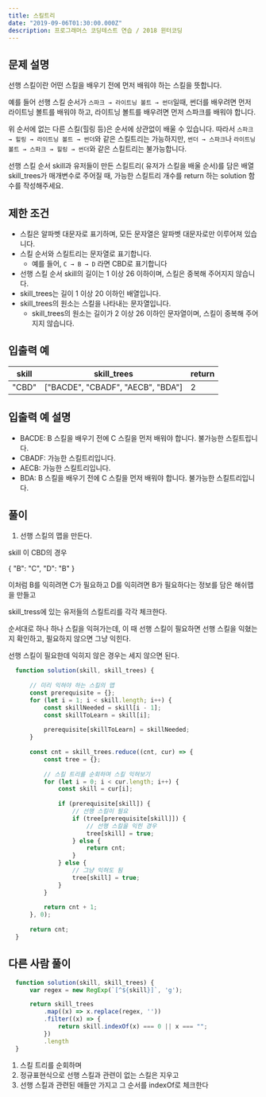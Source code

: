 ```yaml
---
title: 스킬트리
date: "2019-09-06T01:30:00.000Z"
description: 프로그래머스 코딩테스트 연습 / 2018 윈터코딩
---
```


## 문제 설명

선행 스킬이란 어떤 스킬을 배우기 전에 먼저 배워야 하는 스킬을 뜻합니다.

예를 들어 선행 스킬 순서가 `스파크 → 라이트닝 볼트 → 썬더`일때, 썬더를 배우려면 먼저 라이트닝 볼트를 배워야 하고, 라이트닝 볼트를 배우려면 먼저 스파크를 배워야 합니다.

위 순서에 없는 다른 스킬(힐링 등)은 순서에 상관없이 배울 수 있습니다. 따라서 `스파크 → 힐링 → 라이트닝 볼트 → 썬더`와 같은 스킬트리는 가능하지만, `썬더 → 스파크`나 `라이트닝 볼트 → 스파크 → 힐링 → 썬더`와 같은 스킬트리는 불가능합니다.

선행 스킬 순서 skill과 유저들이 만든 스킬트리( 유저가 스킬을 배울 순서)를 담은 배열 skill_trees가 매개변수로 주어질 때, 가능한 스킬트리 개수를 return 하는 solution 함수를 작성해주세요.

## 제한 조건

- 스킬은 알파벳 대문자로 표기하며, 모든 문자열은 알파벳 대문자로만 이루어져 있습니다.
- 스킬 순서와 스킬트리는 문자열로 표기합니다.
  - 예를 들어, `C → B → D` 라면 CBD로 표기합니다
- 선행 스킬 순서 skill의 길이는 1 이상 26 이하이며, 스킬은 중복해 주어지지 않습니다.
- skill_trees는 길이 1 이상 20 이하인 배열입니다.
- skill_trees의 원소는 스킬을 나타내는 문자열입니다.
  - skill_trees의 원소는 길이가 2 이상 26 이하인 문자열이며, 스킬이 중복해 주어지지 않습니다.

## 입출력 예

|skill|skill_trees|return|
|-|-|-|
|"CBD"|["BACDE", "CBADF", "AECB", "BDA"]|2|

## 입출력 예 설명

- BACDE: B 스킬을 배우기 전에 C 스킬을 먼저 배워야 합니다. 불가능한 스킬트립니다.
- CBADF: 가능한 스킬트리입니다.
- AECB: 가능한 스킬트리입니다.
- BDA: B 스킬을 배우기 전에 C 스킬을 먼저 배워야 합니다. 불가능한 스킬트리입니다.

## 풀이

1. 선행 스킬의 맵을 만든다.

skill 이 CBD의 경우

{
  "B": "C",
  "D": "B"
}

이처럼 B를 익히려면 C가 필요하고
D를 익히려면 B가 필요하다는 정보를 담은 해쉬맵을 만들고

skill_tress에 있는 유저들의 스킬트리를 각각 체크한다.

순서대로 하나 하나 스킬을 익혀가는데, 이 때 선행 스킬이 필요하면 선행 스킬을 익혔는지 확인하고, 필요하지 않으면 그냥 익힌다.

선행 스킬이 필요한데 익히지 않은 경우는 세지 않으면 된다.

```javascript
  function solution(skill, skill_trees) {
      
      // 미리 익혀야 하는 스킬의 맵
      const prerequisite = {};
      for (let i = 1; i < skill.length; i++) {
          const skillNeeded = skill[i - 1];
          const skillToLearn = skill[i];
          
          prerequisite[skillToLearn] = skillNeeded;
      }
      
      const cnt = skill_trees.reduce((cnt, cur) => {
          const tree = {};
          
          // 스킬 트리를 순회하며 스킬 익혀보기
          for (let i = 0; i < cur.length; i++) {
              const skill = cur[i];
              
              if (prerequisite[skill]) {
                  // 선행 스킬이 필요
                  if (tree[prerequisite[skill]]) {
                      // 선행 스킬을 익힌 경우
                      tree[skill] = true;
                  } else {
                      return cnt;
                  }
              } else {
                  // 그냥 익혀도 됨
                  tree[skill] = true;
              }
          }
          
          return cnt + 1;
      }, 0);
      
      return cnt;
  }
```

## 다른 사람 풀이

```javascript
  function solution(skill, skill_trees) {
      var regex = new RegExp(`[^${skill}]`, 'g');

      return skill_trees
          .map((x) => x.replace(regex, ''))
          .filter((x) => {
              return skill.indexOf(x) === 0 || x === "";
          })
          .length
  }
```

1. 스킬 트리를 순회하며
2. 정규표현식으로 선행 스킬과 관련이 없는 스킬은 지우고
3. 선행 스킬과 관련된 애들만 가지고 그 순서를 indexOf로 체크한다
